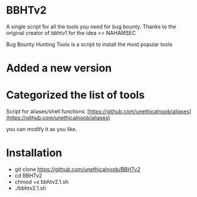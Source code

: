 # BBHTv2
A single script for all the  tools you need for bug bounty. Thanks to the original creator of bbhtv1 for the idea >> NAHAMSEC 

Bug Bounty Hunting Tools is a script to install the most popular tools

# Added a new version 
# Categorized the list of tools

Script for aliases/shell functions: [https://github.com/unethicalnoob/aliases](https://github.com/unethicalnoob/aliases)

you can modify it as you like.

# Installation
- git clone https://github.com/unethicalnoob/BBHTv2 
- cd BBHTv2
- chmod +x bbhtv2.1.sh
- ./bbhtv2.1.sh
